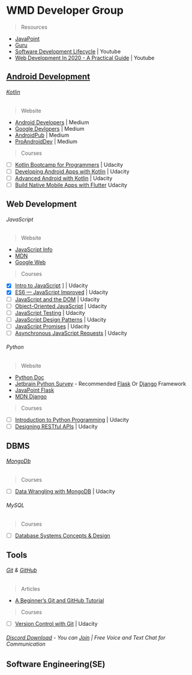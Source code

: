 # WMD Developer Group
> Resources
 - [JavaPoint](https://www.javatpoint.com/)
 - [Guru](https://www.guru99.com/)
 - [Software Development Lifecycle](https://youtu.be/i-QyW8D3ei0) | Youtube
 - [Web Development In 2020 - A Practical Guide](https://youtu.be/0pThnRneDjw) | Youtube
## [Android Development](https://developer.android.com/)
###### [Kotlin](https://kotlinlang.org/)
> Website
- [Android Developers](https://medium.com/androiddevelopers) | Medium
- [Google Devlopers](https://medium.com/google-developers) | Medium
- [AndroidPub](https://android.jlelse.eu/) | Medium
- [ProAndroidDev](https://proandroiddev.com/) | Medium
> Courses
- [ ] [Kotlin Bootcamp for Programmers](https://www.udacity.com/course/kotlin-bootcamp-for-programmers--ud9011) | Udacity
- [ ] [Developing Android Apps with Kotlin](https://www.udacity.com/course/developing-android-apps-with-kotlin--ud9012) | Udacity
- [ ] [Advanced Android with Kotlin](https://www.udacity.com/course/advanced-android-with-kotlin--ud940) | Udacity
- [ ] [Build Native Mobile Apps with Flutter](https://www.udacity.com/course/build-native-mobile-apps-with-flutter--ud905) Udacity
## Web Development
###### JavaScript
> Website
- [JavaScript Info](https://javascript.info/)
- [MDN](https://developer.mozilla.org/en-US/docs/Web/JavaScript)
- [Google Web](https://developers.google.com/web)
> Courses
- [x] [Intro to JavaScript](https://www.udacity.com/course/intro-to-javascript--ud803) ] | Udacity
- [x] [ES6 — JavaScript Improved](https://www.udacity.com/course/es6-javascript-improved--ud356) | Udacity
- [ ] [JavaScript and the DOM](https://www.udacity.com/course/javascript-and-the-dom--ud117) | Udacity
- [ ] [Object-Oriented JavaScript](https://www.udacity.com/course/object-oriented-javascript--ud711) | Udacity
- [ ] [JavaScript Testing](https://www.udacity.com/course/javascript-testing--ud549) | Udacity
- [ ] [JavaScript Design Patterns](https://www.udacity.com/course/javascript-design-patterns--ud989) | Udacity
- [ ] [JavaScript Promises](https://www.udacity.com/course/javascript-promises--ud898) | Udacity
- [ ] [Asynchronous JavaScript Requests](https://www.udacity.com/course/asynchronous-javascript-requests--ud109) | Udacity
###### Python
> Website
- [Python Doc](https://docs.python.org/3/tutorial/)
- [Jetbrain Python Survey](https://www.jetbrains.com/lp/python-developers-survey-2019/) - Recommended [Flask](https://github.com/pallets/flask) Or [Django](https://github.com/django/django) Framework 
- [JavaPoint Flask](https://www.javatpoint.com/flask-tutorial)
- [MDN Django](https://developer.mozilla.org/en-US/docs/Learn/Server-side/Django)
> Courses
- [ ] [Introduction to Python Programming](https://www.udacity.com/course/introduction-to-python--ud1110) | Udacity
- [ ] [Designing RESTful APIs](https://www.udacity.com/course/designing-restful-apis--ud388) | Udacity
## DBMS
###### [MongoDb](https://www.mongodb.com/)
> Courses
- [ ] [Data Wrangling with MongoDB](https://www.udacity.com/course/data-wrangling-with-mongodb--ud032) | Udacity
###### MySQL
> Courses
- [ ] [Database Systems Concepts & Design](https://www.udacity.com/course/database-systems-concepts-design--ud150)
## Tools
###### [Git](https://git-scm.com/) & [GitHub](https://github.com/)
> Articles
- [A Beginner’s Git and GitHub Tutorial](https://blog.udacity.com/2015/06/a-beginners-git-github-tutorial.html)
> Courses
- [ ] [Version Control with Git](https://www.udacity.com/course/version-control-with-git--ud123) | Udacity
###### [Discord Download](https://discordapp.com/) - You can [Join](https://discord.gg/XJ4XH4) | Free Voice and Text Chat for Communication 
## Software Engineering(SE)
